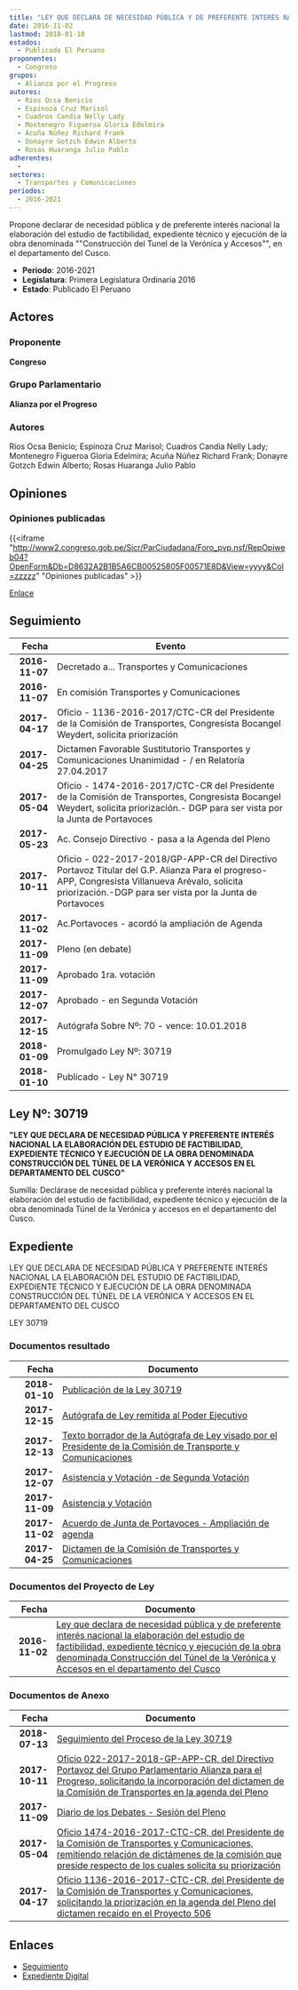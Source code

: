 ```yaml
---
title: "LEY QUE DECLARA DE NECESIDAD PÚBLICA Y DE PREFERENTE INTERÉS NACIONAL LA ELABORACIÓN DEL ESTUDIO DE FACTIBILIDAD, EXPEDIENTE TÉCNICO Y EJECUCIÓN DE LA OBRA DENOMINADA 'CONSTRUCCIÓN DEL TÚNEL DE LA VERÓNICA Y ACCESOS' EN EL DEPARTAMENTO DEL CUSCO"
date: 2016-11-02
lastmod: 2018-01-10
estados: 
  - Publicado El Peruano
proponentes: 
  - Congreso
grupos: 
  - Alianza por el Progreso
autores: 
  - Ríos Ocsa Benicio
  - Espinoza Cruz Marisol
  - Cuadros Candia Nelly Lady
  - Montenegro Figueroa Gloria Edelmira
  - Acuña Núñez Richard Frank
  - Donayre Gotzch Edwin Alberto
  - Rosas Huaranga Julio Pablo
adherentes: 
  - 
sectores: 
  - Transportes y Comunicaciones
periodos: 
  - 2016-2021
---
```


Propone declarar de necesidad pública y de preferente interés nacional la elaboración del estudio de factibilidad, expediente técnico y ejecución de la obra denominada ""Construcción del Tunel de la Verónica y Accesos"", en el departamento del Cusco.

- **Periodo**: 2016-2021
- **Legislatura**: Primera Legislatura Ordinaria 2016
- **Estado**: Publicado El Peruano

## Actores

### Proponente

**Congreso**

### Grupo Parlamentario

**Alianza por el Progreso**

### Autores

Ríos Ocsa Benicio; Espinoza Cruz Marisol; Cuadros Candia Nelly Lady; Montenegro Figueroa Gloria Edelmira; Acuña Núñez Richard Frank; Donayre Gotzch Edwin Alberto; Rosas Huaranga Julio Pablo


## Opiniones

### Opiniones publicadas

{{<iframe "http://www2.congreso.gob.pe/Sicr/ParCiudadana/Foro_pvp.nsf/RepOpiweb04?OpenForm&Db=D8632A2B1B5A6CB00525805F00571E8D&View=yyyy&Col=zzzzz" "Opiniones publicadas" >}}

[Enlace](http://www2.congreso.gob.pe/Sicr/ParCiudadana/Foro_pvp.nsf/RepOpiweb04?OpenForm&Db=D8632A2B1B5A6CB00525805F00571E8D&View=yyyy&Col=zzzzz)

## Seguimiento

| Fecha | Evento |
|------:|--------|
| **2016-11-07** | Decretado a... Transportes y Comunicaciones|
| **2016-11-07** | En comisión Transportes y Comunicaciones|
| **2017-04-17** | Oficio - 1136-2016-2017/CTC-CR del Presidente de la Comisión de Transportes, Congresista Bocangel Weydert, solicita priorización|
| **2017-04-25** | Dictamen Favorable Sustitutorio Transportes y Comunicaciones Unanimidad - / en Relatoría 27.04.2017|
| **2017-05-04** | Oficio - 1474-2016-2017/CTC-CR del Presidente de la Comisión de Transportes, Congresista Bocangel Weydert, solicita priorización.- DGP para ser vista por la Junta de Portavoces|
| **2017-05-23** | Ac. Consejo Directivo - pasa a la Agenda del Pleno|
| **2017-10-11** | Oficio - 022-2017-2018/GP-APP-CR del Directivo Portavoz Titular del G.P. Alianza Para el progreso-APP, Congresista Villanueva Arévalo, solicita priorización.-DGP para ser vista por la Junta de Portavoces|
| **2017-11-02** | Ac.Portavoces - acordó la ampliación de Agenda|
| **2017-11-09** | Pleno (en debate)|
| **2017-11-09** | Aprobado 1ra. votación|
| **2017-12-07** | Aprobado - en Segunda Votación|
| **2017-12-15** | Autógrafa Sobre Nº: 70 - vence: 10.01.2018|
| **2018-01-09** | Promulgado Ley Nº: 30719|
| **2018-01-10** | Publicado - Ley N° 30719|

## Ley Nº: 30719

**"LEY QUE DECLARA DE NECESIDAD PÚBLICA Y PREFERENTE INTERÉS NACIONAL LA ELABORACIÓN DEL ESTUDIO DE FACTIBILIDAD, EXPEDIENTE TÉCNICO Y EJECUCIÓN DE LA OBRA DENOMINADA CONSTRUCCIÓN DEL TÚNEL DE LA VERÓNICA Y ACCESOS EN EL DEPARTAMENTO DEL CUSCO"**

Sumilla: Declárase de necesidad pública y preferente interés nacional la elaboración del estudio de factibilidad, expediente técnico y ejecución de la obra denominada Túnel de la Verónica y accesos en el departamento del Cusco.


## Expediente

LEY QUE DECLARA DE NECESIDAD PÚBLICA Y PREFERENTE INTERÉS NACIONAL LA ELABORACIÓN DEL ESTUDIO DE FACTIBILIDAD, EXPEDIENTE TÉCNICO Y EJECUCIÓN DE LA OBRA DENOMINADA CONSTRUCCIÓN DEL TÚNEL DE LA VERÓNICA Y ACCESOS EN EL DEPARTAMENTO DEL CUSCO

LEY 30719


### Documentos resultado

| Fecha | Documento |
|------:|--------|
| **2018-01-10** | [Publicación de la Ley 30719](http://www.leyes.congreso.gob.pe/Documentos/2016_2021/ADLP/Normas_Legales/30719-LEY.pdf) |
| **2017-12-15** | [Autógrafa de Ley remitida al Poder Ejecutivo](http://www.leyes.congreso.gob.pe/Documentos/2016_2021/ADLP/Texto_Aprobado/AU0050620171215.pdf) |
| **2017-12-13** | [Texto borrador de la Autógrafa de Ley visado por el Presidente de la Comisión de Transporte y Comunicaciones](http://www.leyes.congreso.gob.pe/Documentos/2016_2021/Texto_Borrador_de_Autografa/BAU0050620171213.pdf) |
| **2017-12-07** | [Asistencia y Votación -de Segunda Votación](http://www.leyes.congreso.gob.pe/Documentos/2016_2021/Asistencia_y_Votacion/Proyectos_de_Ley/ASV0050620171207..pdf) |
| **2017-11-09** | [Asistencia y Votación](http://www.leyes.congreso.gob.pe/Documentos/2016_2021/Asistencia_y_Votacion/Proyectos_de_Ley/AV0050620171109..pdf) |
| **2017-11-02** | [Acuerdo de Junta de Portavoces - Ampliación de agenda](http://www.leyes.congreso.gob.pe/Documentos/2016_2021/Acuerdos/Junta_Portavoces/AJP0050620171102.pdf) |
| **2017-04-25** | [Dictamen de la Comisión de Transportes y Comunicaciones](http://www.leyes.congreso.gob.pe/Documentos/2016_2021/Dictamenes/Proyectos_de_Ley/00506DC23MAY20170425..pdf) |

### Documentos del Proyecto de Ley

| Fecha | Documento |
|------:|--------|
| **2016-11-02** | [Ley que declara de necesidad pública y de preferente interés nacional la elaboración del estudio de factibilidad, expediente técnico y ejecución de la obra denominada Construcción del Túnel de la Verónica y Accesos en el departamento del Cusco](http://www.leyes.congreso.gob.pe/Documentos/2016_2021/Proyectos_de_Ley_y_de_Resoluciones_Legislativas/PL0050320161028.pdf) |

### Documentos de Anexo

| Fecha | Documento |
|------:|--------|
| **2018-07-13** | [Seguimiento del Proceso de la Ley 30719](http://www.leyes.congreso.gob.pe/Documentos/2016_2021/Seguimiento_de_Proyectos_de_Ley/00506PL20180713.pdf) |
| **2017-10-11** | [Oficio 022-2017-2018-GP-APP-CR, del Directivo Portavoz del Grupo Parlamentario Alianza para el Progreso, solicitando la incorporación del dictamen de la Comisión de Transportes en la agenda del Pleno](http://www.leyes.congreso.gob.pe/Documentos/2016_2021/Oficios/Congresistas/OFICIO-022-2017-2018-GP-APP-CR.PDF) |
| **2017-11-09** | [Diario de los Debates - Sesión del Pleno](http://www.leyes.congreso.gob.pe/Documentos/2016_2021/ADLP/Diario_Debates/30719-TDD.pdf) |
| **2017-05-04** | [Oficio 1474-2016-2017-CTC-CR, del Presidente de la Comisión de Transportes y Comunicaciones, remitiendo relación de dictámenes de la comisión que preside respecto de los cuales solicita su priorización](http://www.leyes.congreso.gob.pe/Documentos/2016_2021/Oficios/Comisiones_Ordinarias/OFICIO-1474-2016-2017-CTC-CR.pdf) |
| **2017-04-17** | [Oficio 1136-2016-2017-CTC-CR, del Presidente de la Comisión de Transportes y Comunicaciones, solicitando la priorización en la agenda del Pleno del dictamen recaído en el Proyecto 506](http://www.leyes.congreso.gob.pe/Documentos/2016_2021/Oficios/Comisiones_Ordinarias/OFICIO-1136-2016-2017-CTC-CR.pdf) |

## Enlaces 

- [Seguimiento](http://www2.congreso.gob.pe/Sicr/TraDocEstProc/CLProLey2016.nsf/f7fff46988ca05b1052578e100829cc7/a99571ce7282dc080525805f005b6b81?OpenDocument)
- [Expediente Digital](http://www2.congreso.gob.pe/Sicr/TraDocEstProc/CLProLey2016.nsf/f7fff46988ca05b1052578e100829cc7/a99571ce7282dc080525805f005b6b81?OpenDocument&Click=05257FB7005EB655.eb71d0cf91d8294e05256cdf006b5706/$Body/0.1C6C)
